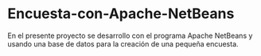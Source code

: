 # Encuesta-con-Apache-NetBeans
En el presente proyecto se desarrollo con el programa Apache NetBeans y usando una base de datos para la creación de una pequeña encuesta.
